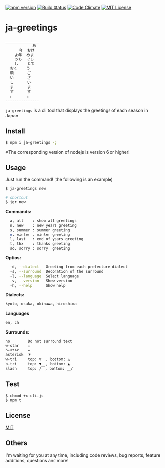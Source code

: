 
[![npm version](https://badge.fury.io/js/ja-greetings.svg)](https://badge.fury.io/js/ja-greetings)
[![Build Status](https://travis-ci.org/k-kuwahara/ja-greetings.svg?branch=master)](https://travis-ci.org/k-kuwahara/ja-greetings)
[![Code Climate](https://codeclimate.com/github/k-kuwahara/ja-greetings/badges/gpa.svg)](https://codeclimate.com/github/k-kuwahara/ja-greetings)
[![MIT License](http://img.shields.io/badge/license-MIT-blue.svg?style=flat)](LICENSE)

# ja-greetings

```bash
_______________
            あ
      今  おけ
    よ年  めま
    ろも  でし
    し    とて
  おく    う
  願      ご
  い      ざ
  し      い
  ま      ま
  す      す
  。      。
---------------
```

`ja-greetings` is a cli tool that displays the greetings of each season in Japan.


## Install

```bash
$ npm i ja-greetings -g
```

※The corresponding version of nodejs is version 6 or higher!


## Usage

Just run the command! (the following is an example)

```bash
$ ja-greetings new

# shortcut
$ jgr new
```


__Commands:__

```bash
  a, all    : show all greetings
  n, new    : new years greeting
  s, summer : summer greeting
  w, winter : winter greeting
  l, last   : end of years greeting
  t, thx    : thanks greeting
  so, sorry : sorry  greeting
```

__Optios:__

```bash
  -d, --dialect   Greeting from each prefecture dialect
  -s, --surround  Decoration of the surround
  -l, --language  Select language
  -v, --version   Show version
  -h, --help      Show help
```


__Dialects:__

```bash
kyoto, osaka, okinawa, hiroshima
```

__Languages__

```bash
en, ch
```

__Surrounds:__

```bash
no        Do not surround text
w-star    ☆
b-star    ★
asterisk  ＊
w-tri     top: ▽  , bottom: △
b-tri     top: ▼  , bottom: ▲
slash     top: /￣, bottom: ＿/
```

## Test

```bash
$ chmod +x cli.js
$ npm t
```


## License
[MIT](https://github.com/k-kuwahara/ja-greetings/blob/master/LICENSE)


## Others
I'm waiting for you at any time, including code reviews, bug reports, feature additions, questions and more!
